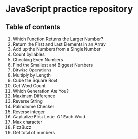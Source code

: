 # JavaScript practice repository

## Table of contents
1. Which Function Returns the Larger Number?
2. Return the First and Last Elements in an Array
3. Add up the Numbers from a Single Number
4. Count Syllables
5. Checking Even Numbers
6. Find the Smallest and Biggest Numbers
7. Bitwise Operations
8. Multiply by Length
9. Cube the Square Root
10. Get Word Count
11. Which Generation Are You?
12. Maximum Difference
13. Reverse String
14. Palindrome Checker
15. Reverse integer
16. Capitalize First Letter Of Each Word
17. Max character
18. FizzBuzz
19. Get total of numbers